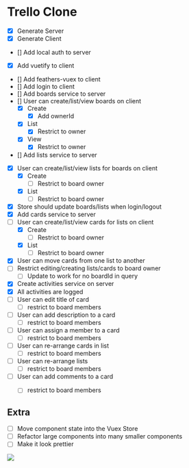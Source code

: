 # Trello Clone

* [x] Generate Server
* [x] Generate Client
* [] Add local auth to server
* [x] Add vuetify to client
* [] Add feathers-vuex to client
* [] Add login to client
* [] Add boards service to server
* [] User can create/list/view boards on client
  * [x] Create
    * [x] Add ownerId
  * [x] List
    * [x] Restrict to owner
  * [x] View
    * [x] Restrict to owner
* [] Add lists service to server
* [x] User can create/list/view lists for boards on client
  * [x] Create
    * [ ] Restrict to board owner
  * [x] List
    * [ ] Restrict to board owner
* [x] Store should update boards/lists when login/logout
* [x] Add cards service to server
* [ ] User can create/list/view cards for lists on client
  * [x] Create
    * [ ] Restrict to board owner
  * [x] List
    * [ ] Restrict to board owner
* [x] User can move cards from one list to another
* [ ] Restrict editing/creating lists/cards to board owner
  * [ ] Update to work for no boardId in query
* [x] Create activities service on server
* [x] All activities are logged
* [ ] User can edit title of card
  * [ ] restrict to board members
* [ ] User can add description to a card
  * [ ] restrict to board members
* [ ] User can assign a member to a card
  * [ ] restrict to board members
* [ ] User can re-arrange cards in list
  * [ ] restrict to board members
* [ ] User can re-arrange lists
  * [ ] restrict to board members
* [ ] User can add comments to a card
  * [ ] restrict to board members


## Extra

* [ ] Move component state into the Vuex Store
* [ ] Refactor large components into many smaller components
* [ ] Make it look prettier

![](./trello-clone-erd.png)
